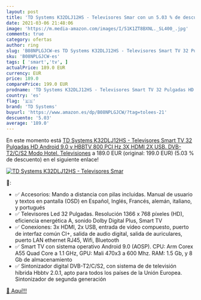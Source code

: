 ```yaml
---
layout: post
title: 'TD Systems K32DLJ12HS - Televisores Smar con un 5.03 % de descuento'
date: 2021-03-06 21:48:06
image: 'https://m.media-amazon.com/images/I/51K1ZT8BXNL._SL400_.jpg'
comments: true
category: ofertas
author: ring
slug: 'B08NPLGJCW-es TD Systems K32DLJ12HS - Televisores Smart TV 32 Pulgadas...'
sku: 'B08NPLGJCW-es'
tags: [ 'smart','tv', ]
actualPrice: 189.0 EUR
currency: EUR
price: 189.0
comparePrice: 199.0 EUR
prodname: 'TD Systems K32DLJ12HS - Televisores Smart TV 32 Pulgadas HD Android 9.0 y HBBTV  800 PCI Hz  3X HDMI  2X USB. DVB-T2/C/S2  Modo Hotel. Televisiones'
country: 'es'
flag: '🇪🇸'
brand: 'TD Systems'
buyurl: 'https://www.amazon.es/dp/B08NPLGJCW/?tag=tolees-21'
descuento: '5.03'
average: '189.0'
---
```


En este momento está [TD Systems K32DLJ12HS - Televisores Smart TV 32 Pulgadas HD Android 9.0 y HBBTV  800 PCI Hz  3X HDMI  2X USB. DVB-T2/C/S2  Modo Hotel. Televisiones](https://www.amazon.es/dp/B08NPLGJCW/?tag=tolees-21) a 189.0 EUR (original: 199.0 EUR) (5.03 %  de descuento) en el siguiente enlace!

[![TD Systems K32DLJ12HS - Televisores Smar](https://m.media-amazon.com/images/I/51K1ZT8BXNL._SL400_.jpg)](https://www.amazon.es/dp/B08NPLGJCW/?tag=tolees-21)

🔎:

- ✅ Accesorios: Mando a distancia con pilas incluidas. Manual de usuario y textos en pantalla (OSD) en Español, Inglés, Francés, alemán, italiano, y portugués
- ✅ Televisores Led 32 Pulgadas. Resolución 1366 x 768 píxeles (HD), eficiencia energética A, sonido Dolby Digital Plus, Smart TV
- ✅ Conexiones: 3x HDMI, 2x USB, entrada de vídeo compuesto, puerto de interfaz común CI+, salida de audio digital, salida de auriculares, puerto LAN ethernet RJ45, Wifi, Bluetooth
- ✅ Smart TV con sistema operativo Android 9.0 (AOSP). CPU: Arm Corex A55 Quad Core a 1.1 GHz, GPU: Mali 470x3 a 600 Mhz. RAM: 1.5 Gb, y 8 Gb de almacenamiento
- ✅ Sintonizador digital DVB-T2/C/S2, con sistema de de televisión híbrida Hbbtv 2.0.1, apto para todos los países de la Unión Europea. Sintonizador de segunda generación

[🛒 Aquí!!!](https://www.amazon.es/dp/B08NPLGJCW/?tag=tolees-21)

